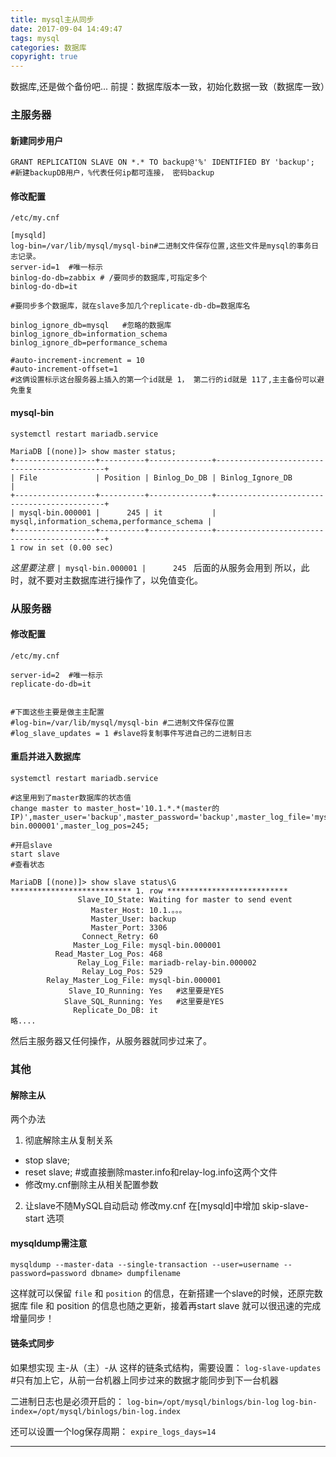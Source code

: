 ```yaml
---
title: mysql主从同步
date: 2017-09-04 14:49:47
tags: mysql
categories: 数据库
copyright: true
---
```


数据库,还是做个备份吧...
前提：数据库版本一致，初始化数据一致（数据库一致）
<!--more-->
### 主服务器
#### 新建同步用户
```
GRANT REPLICATION SLAVE ON *.* TO backup@'%' IDENTIFIED BY 'backup';
#新建backupDB用户，%代表任何ip都可连接， 密码backup
```
#### 修改配置
`/etc/my.cnf`

```
[mysqld]
log-bin=/var/lib/mysql/mysql-bin#二进制文件保存位置,这些文件是mysql的事务日志记录。
server-id=1  #唯一标示
binlog-do-db=zabbix # /要同步的数据库,可指定多个
binlog-do-db=it

#要同步多个数据库，就在slave多加几个replicate-db-db=数据库名

binlog_ignore_db=mysql   #忽略的数据库
binlog_ignore_db=information_schema
binlog_ignore_db=performance_schema

#auto-increment-increment = 10
#auto-increment-offset=1
#这俩设置标示这台服务器上插入的第一个id就是 1， 第二行的id就是 11了,主主备份可以避免重复
```
#### mysql-bin
```
systemctl restart mariadb.service

MariaDB [(none)]> show master status;
+------------------+----------+--------------+---------------------------------------------+
| File             | Position | Binlog_Do_DB | Binlog_Ignore_DB                            |
+------------------+----------+--------------+---------------------------------------------+
| mysql-bin.000001 |      245 | it           | mysql,information_schema,performance_schema |
+------------------+----------+--------------+---------------------------------------------+
1 row in set (0.00 sec)
```

*这里要注意* `| mysql-bin.000001 |      245 ` 后面的从服务会用到
所以，此时，就不要对主数据库进行操作了，以免值变化。

### 从服务器
#### 修改配置
`/etc/my.cnf`

```
server-id=2  #唯一标示
replicate-do-db=it


#下面这些主要是做主主配置
#log-bin=/var/lib/mysql/mysql-bin #二进制文件保存位置
#log_slave_updates = 1 #slave将复制事件写进自己的二进制日志
```
#### 重启并进入数据库
```
systemctl restart mariadb.service

#这里用到了master数据库的状态值
change master to master_host='10.1.*.*(master的IP)',master_user='backup',master_password='backup',master_log_file='mysql-bin.000001',master_log_pos=245;

#开启slave
start slave
#查看状态

MariaDB [(none)]> show slave status\G
*************************** 1. row ***************************
               Slave_IO_State: Waiting for master to send event
                  Master_Host: 10.1.。。。
                  Master_User: backup
                  Master_Port: 3306
                Connect_Retry: 60
              Master_Log_File: mysql-bin.000001
          Read_Master_Log_Pos: 468
               Relay_Log_File: mariadb-relay-bin.000002
                Relay_Log_Pos: 529
        Relay_Master_Log_File: mysql-bin.000001
             Slave_IO_Running: Yes   #这里要是YES
            Slave_SQL_Running: Yes   #这里要是YES
              Replicate_Do_DB: it
略....
```
然后主服务器又任何操作，从服务器就同步过来了。


### 其他

#### 解除主从
两个办法
1. 彻底解除主从复制关系
- stop slave;
- reset slave; #或直接删除master.info和relay-log.info这两个文件
- 修改my.cnf删除主从相关配置参数

2. 让slave不随MySQL自动启动
修改my.cnf
在[mysqld]中增加 skip-slave-start 选项


#### mysqldump需注意

`mysqldump --master-data --single-transaction --user=username --password=password dbname> dumpfilename`

这样就可以保留 `file` 和 `position` 的信息，在新搭建一个slave的时候，还原完数据库
 file 和 position 的信息也随之更新，接着再start slave 就可以很迅速的完成增量同步！


 #### 链条式同步
 如果想实现 主-从（主）-从 这样的链条式结构，需要设置：
`log-slave-updates` #只有加上它，从前一台机器上同步过来的数据才能同步到下一台机器

二进制日志也是必须开启的：
`log-bin=/opt/mysql/binlogs/bin-log`
`log-bin-index=/opt/mysql/binlogs/bin-log.index`

还可以设置一个log保存周期：
`expire_logs_days=14`

___
